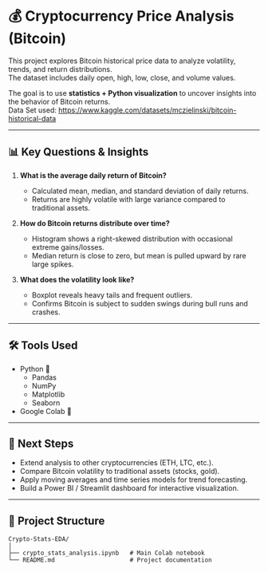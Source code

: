 # 💰 Cryptocurrency Price Analysis (Bitcoin)  

This project explores Bitcoin historical price data to analyze volatility, trends, and return distributions.  
The dataset includes daily open, high, low, close, and volume values.  

The goal is to use **statistics + Python visualization** to uncover insights into the behavior of Bitcoin returns.  
Data Set used: https://www.kaggle.com/datasets/mczielinski/bitcoin-historical-data

---

## 📊 Key Questions & Insights  

1. **What is the average daily return of Bitcoin?**  
   - Calculated mean, median, and standard deviation of daily returns.  
   - Returns are highly volatile with large variance compared to traditional assets.  

2. **How do Bitcoin returns distribute over time?**  
   - Histogram shows a right-skewed distribution with occasional extreme gains/losses.  
   - Median return is close to zero, but mean is pulled upward by rare large spikes.  

3. **What does the volatility look like?**  
   - Boxplot reveals heavy tails and frequent outliers.  
   - Confirms Bitcoin is subject to sudden swings during bull runs and crashes.  

---

## 🛠 Tools Used  

- Python 🐍  
  - Pandas  
  - NumPy  
  - Matplotlib  
  - Seaborn  
- Google Colab 📓  

---

## 🚀 Next Steps  

- Extend analysis to other cryptocurrencies (ETH, LTC, etc.).  
- Compare Bitcoin volatility to traditional assets (stocks, gold).  
- Apply moving averages and time series models for trend forecasting.  
- Build a Power BI / Streamlit dashboard for interactive visualization.  

---

## 📂 Project Structure  

```text
Crypto-Stats-EDA/
│
├── crypto_stats_analysis.ipynb   # Main Colab notebook                  
└── README.md                     # Project documentation
